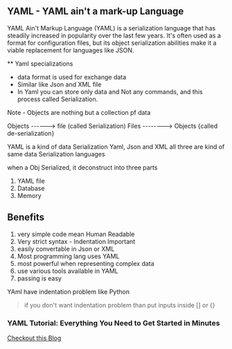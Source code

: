 ## YAML - YAML ain't a mark-up Language
YAML Ain't Markup Language (YAML) is a serialization language that has steadily increased in popularity over the last few years. It's often used as a format for configuration files, but its object serialization abilities make it a viable replacement for languages like JSON.

** Yaml specializations
- data format is used for exchange data
- Similar like Json and XML file
- In Yaml you can store only data and Not any commands, and this process called Serialization.

Note - Objects are nothing but a collection pf data

Objects ------> file (called Serialization)
Files --------> Objects {called de-serialization} 

YAML is a kind of data Serialization
Yaml, Json and XML all three are kind of same data Serialization languages

when a Obj Serialized, it deconstruct into three parts
1. YAML file
2. Database
3. Memory

## Benefits
1. very simple code mean Human Readable
2. Very strict syntax - Indentation Important
3. easily convertable in Json or XML
4. Most programming lang uses YAML
5. most powerful when representing complex data
6. use various tools available in YAML
7. passing is easy   

YAml have indentation problem like Python
> if you don't want indentation problem than put inputs inside [] or {}

### YAML Tutorial: Everything You Need to Get Started in Minutes
[Checkout this Blog ](https://www.cloudbees.com/blog/yaml-tutorial-everything-you-need-get-started)
